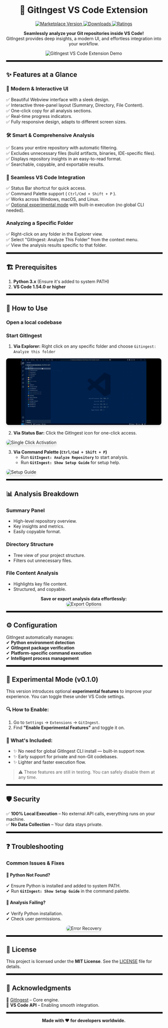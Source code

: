 <h1 align="center">🚀 GitIngest VS Code Extension</h1>  

<p align="center">
  <a href="https://marketplace.visualstudio.com/items?itemName=iamshreydxv.gitingest">
    <img src="https://img.shields.io/visual-studio-marketplace/v/iamshreydxv.gitingest" alt="Marketplace Version"/>
  </a>
  <a href="https://img.shields.io/visual-studio-marketplace/d/iamshreydxv.gitingest?cacheSeconds=3600">
    <img src="https://img.shields.io/visual-studio-marketplace/d/iamshreydxv.gitingest?cacheSeconds=3600" alt="Downloads"/>
  </a>
  <a href="https://marketplace.visualstudio.com/items?itemName=iamshreydxv.gitingest">
    <img src="https://img.shields.io/visual-studio-marketplace/r/iamshreydxv.gitingest" alt="Ratings"/>
  </a>
</p>

<p align="center">
  <strong>Seamlessly analyze your Git repositories inside VS Code!</strong>  
  <br>GitIngest provides deep insights, a modern UI, and effortless integration into your workflow.
</p>

<p align="center">
  <img src="./assets/MainFunctioning.gif" alt="GitIngest VS Code Extension Demo">
</p>

<hr style="border: 2px solid black; width: 100%; " />

## ✨ Features at a Glance  

### 🎯 **Modern & Interactive UI**  

✅ Beautiful Webview interface with a sleek design.  
✅ Interactive three-panel layout (Summary, Directory, File Content).  
✅ One-click copy for all analysis sections.  
✅ Real-time progress indicators.  
✅ Fully responsive design, adapts to different screen sizes.  

### 🛠 **Smart & Comprehensive Analysis**  

✅ Scans your entire repository with automatic filtering.  
✅ Excludes unnecessary files (build artifacts, binaries, IDE-specific files).  
✅ Displays repository insights in an easy-to-read format.  
✅ Searchable, copyable, and exportable results.  

### 🔄 **Seamless VS Code Integration**  

✅ Status Bar shortcut for quick access.  
✅ Command Palette support ( `Ctrl/Cmd + Shift + P` ).  
✅ Works across Windows, macOS, and Linux.  
✅ [Optional experimental mode](#-experimental-mode-v003) with built-in execution (no global CLI needed).

### Analyzing a Specific Folder

✅ Right-click on any folder in the Explorer view.  
✅ Select "GitIngest: Analyze This Folder" from the context menu.  
✅ View the analysis results specific to that folder.

<hr style="border: 2px solid black; width: 100%; " />

## 🏗️ Prerequisites    

1. **Python 3.x** (Ensure it's added to system PATH)  
2. **VS Code 1.54.0 or higher**  

<hr style="border: 2px solid black; width: 100%; " />

## 🚀 How to Use

### Open a local codebase 

### Start GitIngest  

1. **Via Explorer:** Right click on any specific folder and choose `Gitingest: Analyze this folder`

<img src="./assets/Context-Menu.gif" alt="Context Click Activation" style="border-radius: 8px; box-shadow: 0 4px 8px rgba(0, 0, 0, 0.1); "><br>

2. **Via Status Bar:** Click the GitIngest icon for one-click access. 

<img src="./assets/SingleClickOn.gif" alt="Single Click Activation" style="border-radius: 8px; box-shadow: 0 4px 8px rgba(0, 0, 0, 0.1); "><br>

3. **Via Command Palette (`Ctrl/Cmd + Shift + P`)**  
   + Run **`GitIngest: Analyze Repository`** to start analysis.  
   + Run **`GitIngest: Show Setup Guide`** for setup help.  

<img src="./assets/SetupGuide.gif" alt="Setup Guide" style="border-radius: 8px; box-shadow: 0 4px 8px rgba(0, 0, 0, 0.1); ">  

<hr style="border: 2px solid black; width: 100%; " />

## 📊 Analysis Breakdown  

### **Summary Panel**  

* High-level repository overview.  
* Key insights and metrics.  
* Easily copyable format.  

### **Directory Structure**  

* Tree view of your project structure.  
* Filters out unnecessary files.  

### **File Content Analysis**  

* Highlights key file content.  
* Structured, and copyable.  

<p align="center">
  <strong>Save or export analysis data effortlessly:</strong><br>
  <img src="./assets/MultipleOptions.webp" alt="Export Options" style="border-radius: 8px; box-shadow: 0 4px 8px rgba(0, 0, 0, 0.1); ">
</p>

<hr style="border: 2px solid black; width: 100%; " />

## ⚙️ Configuration  

GitIngest automatically manages:  
✔ **Python environment detection**  
✔ **GitIngest package verification**  
✔ **Platform-specific command execution**  
✔ **Intelligent process management**  

<hr style="border: 2px solid black; width: 100%; " />

## 🧪 Experimental Mode (v0.1.0)

This version introduces optional **experimental features** to improve your experience. You can toggle these under VS Code settings.

### 🔍 How to Enable:

1. Go to `Settings` → `Extensions` → `GitIngest`.
2. Find **"Enable Experimental Features"** and toggle it on.

### 🧪 What's Included:

* ✨ No need for global GitIngest CLI install — built-in support now.
* ✨ Early support for private and non-Git codebases.
* ✨ Lighter and faster execution flow.

> ⚠️ These features are still in testing. You can safely disable them at any time.

<hr style="border: 2px solid black; width: 100%; " />

## 🛡️ Security  

✅ **100% Local Execution** – No external API calls, everything runs on your machine.  
✅ **No Data Collection** – Your data stays private.  

<hr style="border: 2px solid black; width: 100%; " />

## ❓ Troubleshooting  

### **Common Issues & Fixes**  

#### 🚧 **Python Not Found?**  

✔ Ensure Python is installed and added to system PATH.  
✔ Run **`GitIngest: Show Setup Guide`** in the command palette.    

#### 🚧 **Analysis Failing?**  

 
✔ Verify Python installation.  
✔ Check user permissions.  

<p align="center">
  <img src="./assets/ErrorRecovery.gif" alt="Error Recovery" style="border-radius: 8px; box-shadow: 0 4px 8px rgba(0, 0, 0, 0.1); ">
</p>

<hr style="border: 2px solid black; width: 100%; " />

## 📜 License  

This project is licensed under the **MIT License**. See the [LICENSE](LICENSE) file for details.  

<hr style="border: 2px solid black; width: 100%; " />

## 🙌 Acknowledgments  

💙 [GitIngest](https://github.com/cyclotruc/gitingest) – Core engine.  
💙 **VS Code API** – Enabling smooth integration.  

<hr style="border: 2px solid black; width: 100%; " />

<p align="center">
  <strong>Made with ❤️ for developers worldwide.</strong>
</p>
